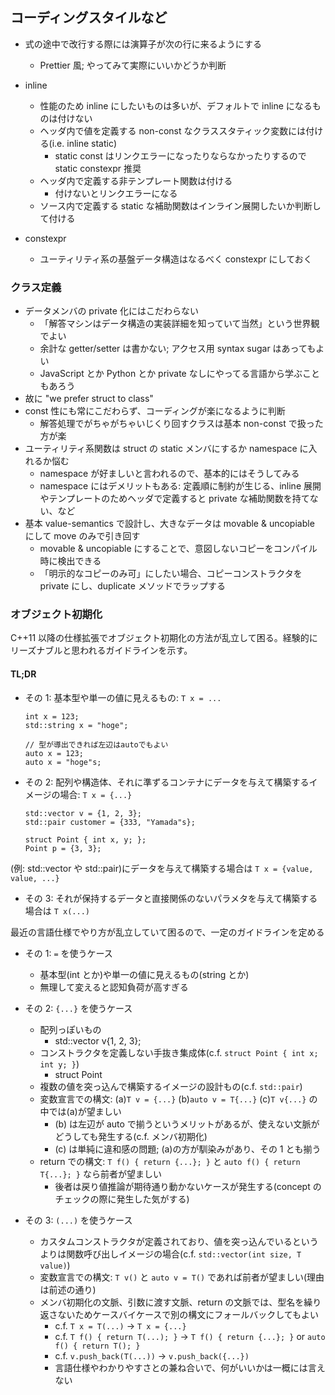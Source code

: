 ## コーディングスタイルなど

- 式の途中で改行する際には演算子が次の行に来るようにする

  - Prettier 風; やってみて実際にいいかどうか判断

- inline

  - 性能のため inline にしたいものは多いが、デフォルトで inline になるものは付けない
  - ヘッダ内で値を定義する non-const なクラススタティック変数には付ける(i.e. inline static)
    - static const はリンクエラーになったりならなかったりするので static constexpr 推奨
  - ヘッダ内で定義する非テンプレート関数は付ける
    - 付けないとリンクエラーになる
  - ソース内で定義する static な補助関数はインライン展開したいか判断して付ける

- constexpr

  - ユーティリティ系の基盤データ構造はなるべく constexpr にしておく

### クラス定義

- データメンバの private 化にはこだわらない
  - 「解答マシンはデータ構造の実装詳細を知っていて当然」という世界観でよい
  - 余計な getter/setter は書かない; アクセス用 syntax sugar はあってもよい
  - JavaScript とか Python とか private なしにやってる言語から学ぶこともあろう
- 故に "we prefer struct to class"
- const 性にも常にこだわらず、コーディングが楽になるように判断
  - 解答処理でがちゃがちゃいじくり回すクラスは基本 non-const で扱った方が楽
- ユーティリティ系関数は struct の static メンバにするか namespace に入れるか悩む
  - namespace が好ましいと言われるので、基本的にはそうしてみる
  - namespace にはデメリットもある: 定義順に制約が生じる、inline 展開やテンプレートのためヘッダで定義すると private な補助関数を持てない、など
- 基本 value-semantics で設計し、大きなデータは movable & uncopiable にして move のみで引き回す
  - movable & uncopiable にすることで、意図しないコピーをコンパイル時に検出できる
  - 「明示的なコピーのみ可」にしたい場合、コピーコンストラクタを private にし、duplicate メソッドでラップする

### オブジェクト初期化

C++11 以降の仕様拡張でオブジェクト初期化の方法が乱立して困る。経験的にリーズナブルと思われるガイドラインを示す。

#### TL;DR

- その 1: 基本型や単一の値に見えるもの: `T x = ...`

  ```
  int x = 123;
  std::string x = "hoge";

  // 型が導出できれば左辺はautoでもよい
  auto x = 123;
  auto x = "hoge"s;
  ```

- その 2: 配列や構造体、それに準ずるコンテナにデータを与えて構築するイメージの場合: `T x = {...}`

  ```
  std::vector v = {1, 2, 3};
  std::pair customer = {333, "Yamada"s};

  struct Point { int x, y; };
  Point p = {3, 3};
  ```

(例: std::vector や std::pair)にデータを与えて構築する場合は `T x = {value, value, ...}`

- その 3: それが保持するデータと直接関係のないパラメタを与えて構築する場合は `T x(...)`

最近の言語仕様でやり方が乱立していて困るので、一定のガイドラインを定める

- その 1: `=` を使うケース

  - 基本型(int とか)や単一の値に見えるもの(string とか)
  - 無理して変えると認知負荷が高すぎる

- その 2: `{...}` を使うケース

  - 配列っぽいもの
    - std::vector v{1, 2, 3};
  - コンストラクタを定義しない手抜き集成体(c.f. `struct Point { int x; int y; }`)
    - struct Point
  - 複数の値を突っ込んで構築するイメージの設計もの(c.f. `std::pair`)
  - 変数宣言での構文: (a)`T v = {...}` (b)`auto v = T{...}` (c)`T v{...}` の中では(a)が望ましい
    - (b) は左辺が auto で揃うというメリットがあるが、使えない文脈がどうしても発生する(c.f. メンバ初期化)
    - (c) は単純に違和感の問題; (a)の方が馴染みがあり、その 1 とも揃う
  - return での構文: `T f() { return {...}; }` と `auto f() { return T{...}; }` なら前者が望ましい
    - 後者は戻り値推論が期待通り動かないケースが発生する(concept のチェックの際に発生した気がする)

- その 3: `(...)` を使うケース

  - カスタムコンストラクタが定義されており、値を突っ込んでいるというよりは関数呼び出しイメージの場合(c.f. `std::vector(int size, T value)`)
  - 変数宣言での構文: `T v()` と `auto v = T()` であれば前者が望ましい(理由は前述の通り)
  - メンバ初期化の文脈、引数に渡す文脈、return の文脈では、型名を繰り返さないためケースバイケースで別の構文にフォールバックしてもよい
    - c.f. `T x = T(...)` -> `T x = {...}`
    - c.f. `T f() { return T(...); }` -> `T f() { return {...}; }` or `auto f() { return T(); }`
    - c.f. `v.push_back(T(...))` -> `v.push_back({...})`
    - 言語仕様やわかりやすさとの兼ね合いで、何がいいかは一概には言えない
